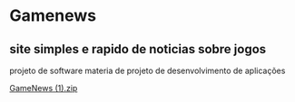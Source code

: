 # Gamenews
## site simples e rapido de noticias sobre jogos
projeto de software materia de projeto de desenvolvimento de aplicações

[GameNews (1).zip](https://github.com/SrPancho21/Gamenews/files/11669272/GameNews.1.zip)
